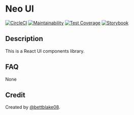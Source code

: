 # Neo UI
[![CircleCI](https://circleci.com/gh/bettblake08/Neo-UI.svg?style=svg)](https://circleci.com/gh/bettblake08/Neo-UI)
[![Maintainability](https://api.codeclimate.com/v1/badges/c0eabe343848efaf00c3/maintainability)](https://codeclimate.com/github/bettblake08/Neo-UI/maintainability)
[![Test Coverage](https://api.codeclimate.com/v1/badges/c0eabe343848efaf00c3/test_coverage)](https://codeclimate.com/github/bettblake08/Neo-UI/test_coverage)
[![Storybook](https://cdn.jsdelivr.net/gh/storybooks/brand@master/badge/badge-storybook.svg)][2]

## Description
This is a React UI components library.

## FAQ

None

## Credit

Created by [@bettblake08][1].

[1]: https://github.com/bettblake08
[2]: https://bettblake08.github.io/Neo-UI
